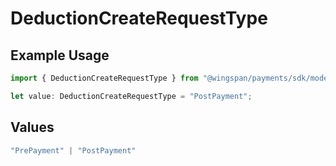 # DeductionCreateRequestType

## Example Usage

```typescript
import { DeductionCreateRequestType } from "@wingspan/payments/sdk/models/shared";

let value: DeductionCreateRequestType = "PostPayment";
```

## Values

```typescript
"PrePayment" | "PostPayment"
```